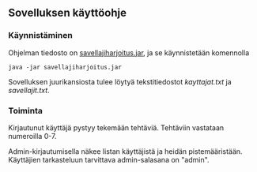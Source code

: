 ## Sovelluksen käyttöohje

### Käynnistäminen

Ohjelman tiedosto on [savellajiharjoitus.jar](https://github.com/alexawik/ot-harjoitustyo/releases/download/viikko6/savellajiharjoitus.jar), ja se käynnistetään komennolla 
```
java -jar savellajiharjoitus.jar
````

Sovelluksen juurikansiosta tulee löytyä tekstitiedostot _kayttajat.txt_ ja _savellajit.txt_.

### Toiminta

Kirjautunut käyttäjä pystyy tekemään tehtäviä. Tehtäviin vastataan numeroilla 0-7. 

Admin-kirjautumisella näkee listan käyttäjistä ja heidän pistemääristään. Käyttäjien tarkasteluun tarvittava admin-salasana on "admin".
